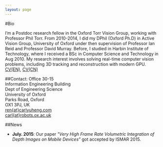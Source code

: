```yaml
---
layout: page
---
```

#Bio

I’m a Postdoc research fellow in the Oxford Torr Vision Group, working with Professor Phil Torr.  From 2010-2014, I did my DPhil (Oxford Ph.D) in Active Vision Group, University of Oxford under then supervision of Professor Ian Reid and Professor David Murray. Before, I studied in Harbin Institute of Technology, where I received a BSc in Computer Science and Technology in Aug 2010. My research interest involves solving real-time computer vision problems, including 3D tracking and reconstruction with modern GPU.  
[CV(EN)](pdfs/CV_EN.pdf), [CV(CN)](pdfs/CV_CN.pdf)

##Contact:
Office 30-15  
Information Engineering Building  
Dept of Engineering Science  
University of Oxford  
Parks Road, Oxford  
OX1 3PJ, UK  
[ren{at}carlyuheng.com](mailto:ren@carlyuheng.com)  
[carl{at}robots.ox.ac.uk](mailto:carl@robots.ox.ac.uk)


##News
- **July. 2015**: Our paper *"Very High Frame Rate Volumetric Integration of Depth Images on Mobile Devices"* got accepted by ISMAR 2015.